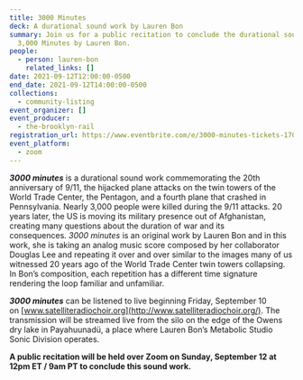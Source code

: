 ```yaml
---
title: 3000 Minutes
deck: A durational sound work by Lauren Bon
summary: Join us for a public recitation to conclude the durational sound work
  3,000 Minutes by Lauren Bon.
people:
  - person: lauren-bon
    related_links: []
date: 2021-09-12T12:00:00-0500
end_date: 2021-09-12T14:00:00-0500
collections:
  - community-listing
event_organizer: []
event_producer:
  - the-brooklyn-rail
registration_url: https://www.eventbrite.com/e/3000-minutes-tickets-170162343149
event_platform:
  - zoom
---
```

***3000 minutes*** is a durational sound work commemorating the 20th anniversary of 9/11, the hijacked plane attacks on the twin towers of the World Trade Center, the Pentagon, and a fourth plane that crashed in Pennsylvania. Nearly 3,000 people were killed during the 9/11 attacks. 20 years later, the US is moving its military presence out of Afghanistan, creating many questions about the duration of war and its consequences. *3000 minutes* is an original work by Lauren Bon and in this work, she is taking an analog music score composed by her collaborator Douglas Lee and repeating it over and over similar to the images many of us witnessed 20 years ago of the World Trade Center twin towers collapsing. In Bon’s composition, each repetition has a different time signature rendering the loop familiar and unfamiliar.

***3000 minutes*** can be listened to live beginning Friday, September 10 on [www.satelliteradiochoir.org](http://www.satelliteradiochoir.org/). The transmission will be streamed live from the silo on the edge of the Owens dry lake in Payahuunadü, a place where Lauren Bon’s Metabolic Studio Sonic Division operates.

**A public recitation will be held over Zoom on Sunday, September 12 at 12pm ET / 9am PT to conclude this sound work.**